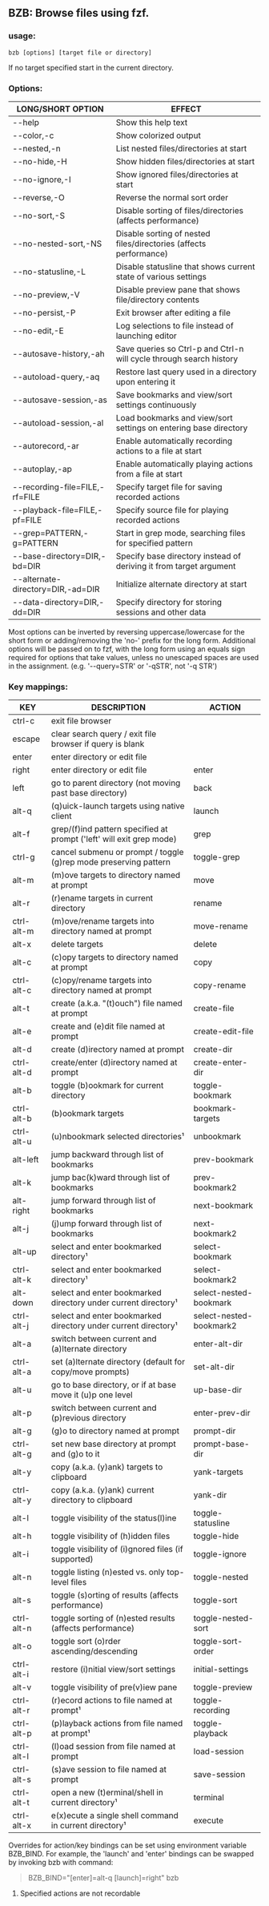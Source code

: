 
## BZB: Browse files using fzf.
 

### usage:

```
bzb [options] [target file or directory]
```

If no target specified start in the current directory.


### Options:

LONG/SHORT OPTION                  | EFFECT
-----------------------------------|-------------------------------------------------------------------
--help                             | Show this help text
--color,-c                         | Show colorized output
--nested,-n                        | List nested files/directories at start
--no-hide,-H                       | Show hidden files/directories at start
--no-ignore,-I                     | Show ignored files/directories at start
--reverse,-O                       | Reverse the normal sort order
--no-sort,-S                       | Disable sorting of files/directories (affects performance)
--no-nested-sort,-NS               | Disable sorting of nested files/directories (affects performance)
--no-statusline,-L                 | Disable statusline that shows current state of various settings
--no-preview,-V                    | Disable preview pane that shows file/directory contents
--no-persist,-P                    | Exit browser after editing a file
--no-edit,-E                       | Log selections to file instead of launching editor
--autosave-history,-ah             | Save queries so Ctrl-p and Ctrl-n will cycle through search history
--autoload-query,-aq               | Restore last query used in a directory upon entering it
--autosave-session,-as             | Save bookmarks and view/sort settings continuously
--autoload-session,-al             | Load bookmarks and view/sort settings on entering base directory
--autorecord,-ar                   | Enable automatically recording actions to a file at start
--autoplay,-ap                     | Enable automatically playing actions from a file at start
--recording-file=FILE,-rf=FILE     | Specify target file for saving recorded actions
--playback-file=FILE,-pf=FILE      | Specify source file for playing recorded actions
--grep=PATTERN,-g=PATTERN          | Start in grep mode, searching files for specified pattern
--base-directory=DIR,-bd=DIR       | Specify base directory instead of deriving it from target argument
--alternate-directory=DIR,-ad=DIR  | Initialize alternate directory at start
--data-directory=DIR,-dd=DIR       | Specify directory for storing sessions and other data

Most options can be inverted by reversing uppercase/lowercase for the short form or adding/removing
the 'no-' prefix for the long form. Additional options will be passed on to fzf, with the long form using
an equals sign required for options that take values, unless no unescaped spaces are used in the assignment.
(e.g. '--query=STR' or '-qSTR', not '-q STR')


### Key mappings:

KEY         | DESCRIPTION                                                          | ACTION
------------|----------------------------------------------------------------------|-----------------------------|
ctrl-c      | exit file browser                                                    | 
escape      | clear search query / exit file browser if query is blank             | 
enter       | enter directory or edit file                                         | 
right       | enter directory or edit file                                         | enter
left        | go to parent directory (not moving past base directory)              | back
alt-q       | (q)uick-launch targets using native client                           | launch
alt-f       | grep/(f)ind pattern specified at prompt ('left' will exit grep mode) | grep
ctrl-g      | cancel submenu or prompt / toggle (g)rep mode preserving pattern     | toggle-grep
alt-m       | (m)ove targets to directory named at prompt                          | move
alt-r       | (r)ename targets in current directory                                | rename
ctrl-alt-m  | (m)ove/rename targets into directory named at prompt                 | move-rename
alt-x       | delete targets                                                       | delete
alt-c       | (c)opy targets to directory named at prompt                          | copy
ctrl-alt-c  | (c)opy/rename targets into directory named at prompt                 | copy-rename
alt-t       | create (a.k.a. "(t)ouch") file named at prompt                       | create-file
alt-e       | create and (e)dit file named at prompt                               | create-edit-file
alt-d       | create (d)irectory named at prompt                                   | create-dir
ctrl-alt-d  | create/enter (d)irectory named at prompt                             | create-enter-dir
alt-b       | toggle (b)ookmark for current directory                              | toggle-bookmark
ctrl-alt-b  | (b)ookmark targets                                                   | bookmark-targets
ctrl-alt-u  | (u)nbookmark selected directories¹                                   | unbookmark
alt-left    | jump backward through list of bookmarks                              | prev-bookmark
alt-k       | jump bac(k)ward through list of bookmarks                            | prev-bookmark2
alt-right   | jump forward through list of bookmarks                               | next-bookmark
alt-j       | (j)ump forward through list of bookmarks                             | next-bookmark2
alt-up      | select and enter bookmarked directory¹                               | select-bookmark
ctrl-alt-k  | select and enter bookmarked directory¹                               | select-bookmark2
alt-down    | select and enter bookmarked directory under current directory¹       | select-nested-bookmark
ctrl-alt-j  | select and enter bookmarked directory under current directory¹       | select-nested-bookmark2
alt-a       | switch between current and (a)lternate directory                     | enter-alt-dir
ctrl-alt-a  | set (a)lternate directory (default for copy/move prompts)            | set-alt-dir
alt-u       | go to base directory, or if at base move it (u)p one level           | up-base-dir
alt-p       | switch between current and (p)revious directory                      | enter-prev-dir
alt-g       | (g)o to directory named at prompt                                    | prompt-dir
ctrl-alt-g  | set new base directory at prompt and (g)o to it                      | prompt-base-dir
alt-y       | copy (a.k.a. (y)ank) targets to clipboard                            | yank-targets
ctrl-alt-y  | copy (a.k.a. (y)ank) current directory to clipboard                  | yank-dir
alt-l       | toggle visibility of the status(l)ine                                | toggle-statusline
alt-h       | toggle visibility of (h)idden files                                  | toggle-hide
alt-i       | toggle visibility of (i)gnored files (if supported)                  | toggle-ignore
alt-n       | toggle listing (n)ested vs. only top-level files                     | toggle-nested
alt-s       | toggle (s)orting of results (affects performance)                    | toggle-sort
ctrl-alt-n  | toggle sorting of (n)ested results (affects performance)             | toggle-nested-sort
alt-o       | toggle sort (o)rder ascending/descending                             | toggle-sort-order
ctrl-alt-i  | restore (i)nitial view/sort settings                                 | initial-settings
alt-v       | toggle visibility of pre(v)iew pane                                  | toggle-preview
ctrl-alt-r  | (r)ecord actions to file named at prompt¹                            | toggle-recording
ctrl-alt-p  | (p)layback actions from file named at prompt¹                        | toggle-playback
ctrl-alt-l  | (l)oad session from file named at prompt                             | load-session
ctrl-alt-s  | (s)ave session to file named at prompt                               | save-session
ctrl-alt-t  | open a new (t)erminal/shell in current directory¹                    | terminal
ctrl-alt-x  | e(x)ecute a single shell command in current directory¹               | execute

Overrides for action/key bindings can be set using environment variable BZB_BIND.
For example, the 'launch' and 'enter' bindings can be swapped by invoking bzb with command:
> BZB_BIND="[enter]=alt-q [launch]=right" bzb

1. Specified actions are not recordable
